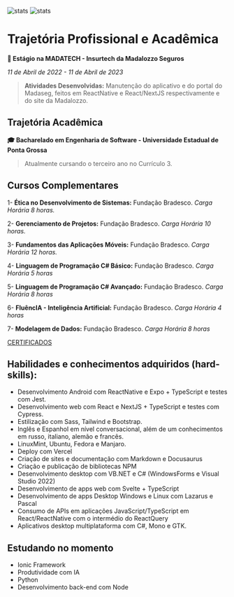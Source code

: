 ![stats](https://github-readme-stats.vercel.app/api/top-langs/?username=redwars22&layout=compact&langs_count=16&theme=dark)
![stats](https://github-readme-stats.vercel.app/api?username=redwars22&show_icons=true&theme=dark&include_all_commits=true&count_private=true)


# Trajetória Profissional e Acadêmica

**💼 Estágio na MADATECH - Insurtech da Madalozzo Seguros**

*11 de Abril de 2022 - 11 de Abril de 2023*

> **Atividades Desenvolvidas:** Manutenção do aplicativo e do portal do Madaseg, feitos em ReactNative e React/NextJS respectivamente e do site da Madalozzo.

## Trajetória Acadêmica
**🎓 Bacharelado em Engenharia de Software - Universidade Estadual de Ponta Grossa**

> Atualmente cursando o terceiro ano no Currículo 3.

## Cursos Complementares

1- **Ética no Desenvolvimento de Sistemas:** Fundação Bradesco. *Carga Horária 8 horas.* 

2- **Gerenciamento de Projetos:** Fundação Bradesco. *Carga Horária 10 horas.*

3- **Fundamentos das Aplicações Móveis:** Fundação Bradesco. *Carga Horária 12 horas.* 

4- **Linguagem de Programação C# Básico:** Fundação Bradesco. *Carga Horária 5 horas*

5- **Linguagem de Programação C# Avançado:** Fundação Bradesco. *Carga Horária 8 horas*

6- **FluêncIA - Inteligência Artificial:** Fundação Bradesco. *Carga Horária 4 horas*

7- **Modelagem de Dados:** Fundação Bradesco. *Carga Horária 8 horas*

[CERTIFICADOS](https://github.com/Redwars22/andrewnation-website/tree/main/certfs)

## Habilidades e conhecimentos adquiridos (hard-skills):

- Desenvolvimento Android com ReactNative e Expo + TypeScript e testes com Jest.
- Desenvolvimento web com React e NextJS + TypeScript e testes com Cypress.
- Estilização com Sass, Tailwind e Bootstrap.
- Inglês e Espanhol em nível conversacional, além de um conhecimentos em russo, italiano, alemão e francês.
- LinuxMint, Ubuntu, Fedora e Manjaro.
- Deploy com Vercel
- Criação de sites e documentação com Markdown e Docusaurus
- Criação e publicação de bibliotecas NPM
- Desenvolvimento desktop com VB.NET e C# (WindowsForms e Visual Studio 2022)
- Desenvolvimento de apps web com Svelte + TypeScript
- Desenvolvimento de apps Desktop Windows e Linux com Lazarus e Pascal
- Consumo de APIs em aplicações JavaScript/TypeScript em React/ReactNative com o intermédio do ReactQuery
- Aplicativos desktop multiplataforma com C#, Mono e GTK.

## Estudando no momento
- Ionic Framework
- Produtividade com IA
- Python
- Desenvolvimento back-end com Node
